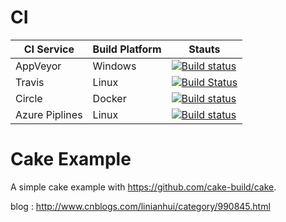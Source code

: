 # CI
| CI Service | Build Platform | Stauts |
|------------|----------------|--------|
| AppVeyor   |    Windows     | [![Build status](https://ci.appveyor.com/api/projects/status/eut4t868xjijo3lo?svg=true)](https://ci.appveyor.com/project/linianhui/cake-example) |
| Travis     |  Linux         | [![Build Status](https://travis-ci.org/linianhui/cake.example.svg?branch=master)](https://travis-ci.org/linianhui/cake.example) |
| Circle     |  Docker        | [![Build status](https://circleci.com/gh/linianhui/cake.example/tree/master.svg?style=svg)](https://circleci.com/gh/linianhui/cake.example/tree/master)|
| Azure Piplines | Linux |  [![Build status](https://dev.azure.com/lnhcode/github/_apis/build/status/cake.example)](https://dev.azure.com/lnhcode/github/_build/latest?definitionId=1)|

# Cake Example
A simple cake example with https://github.com/cake-build/cake.

blog : http://www.cnblogs.com/linianhui/category/990845.html
